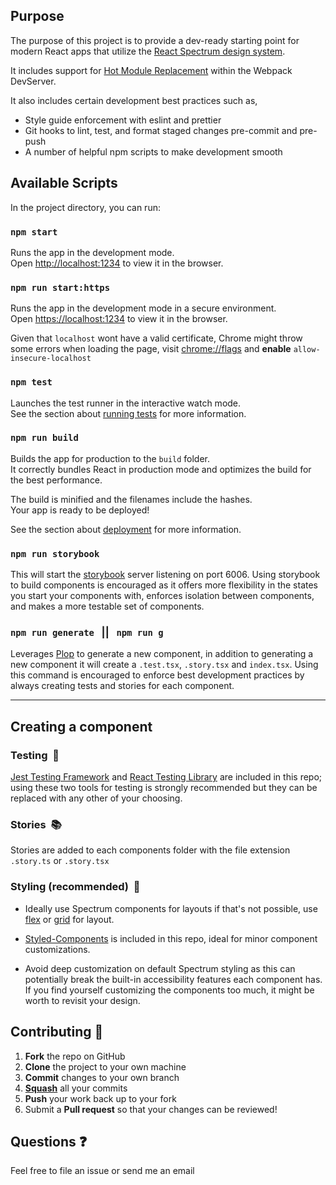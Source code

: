 ## Purpose

The purpose of this project is to provide a dev-ready starting point for modern React apps that utilize the [React Spectrum design system](https://spectrum.adobe.com/).

It includes support for [Hot Module Replacement](https://webpack.js.org/concepts/hot-module-replacement/) within the Webpack DevServer.

It also includes certain development best practices such as,

-   Style guide enforcement with eslint and prettier
-   Git hooks to lint, test, and format staged changes pre-commit and pre-push
-   A number of helpful npm scripts to make development smooth

## Available Scripts

In the project directory, you can run:

### `npm start`

Runs the app in the development mode.<br> Open [http://localhost:1234](http://localhost:1234) to view it in the browser.

### `npm run start:https`

Runs the app in the development mode in a secure environment.<br> Open [https://localhost:1234](https://localhost:1234) to view it in the browser.

Given that `localhost` wont have a valid certificate, Chrome might throw some errors when loading the page, visit [chrome://flags](chrome://flags/#allow-insecure-localhost) and **enable** `allow-insecure-localhost`

### `npm test`

Launches the test runner in the interactive watch mode.<br> See the section about
[running tests](https://jestjs.io/docs/en/webpack) for more
information.

### `npm run build`

Builds the app for production to the `build` folder.<br> It correctly bundles React in production mode and optimizes the build for the best performance.

The build is minified and the filenames include the hashes.<br> Your app is ready to be deployed!

See the section about [deployment](https://webpack.js.org/guides/production/) for
more information.

### `npm run storybook`

This will start the [storybook](https://storybook.js.org/) server listening on port 6006. Using storybook to build components is encouraged as it offers more flexibility in the states you start your components with, enforces isolation between components, and makes a more testable set of components.

### `npm run generate`   ||   `npm run g`

Leverages [Plop](https://www.npmjs.com/package/plop) to generate a new component, in addition to generating a new component it will create a `.test.tsx`, `.story.tsx` and `index.tsx`. Using this command is encouraged to enforce best development practices by always creating tests and stories for each component.

---

## Creating a component

### Testing  🧪

[Jest Testing Framework](https://jestjs.io/) and [React Testing Library](https://testing-library.com/docs/react-testing-library/intro) are included in this repo; using these two tools for testing is strongly recommended but they can be replaced with any other of your choosing.

### Stories  📚

Stories are added to each components folder with the file extension `.story.ts` or `.story.tsx`

### Styling (recommended)  🎨

-   Ideally use Spectrum components for layouts if that's not possible, use [flex](https://css-tricks.com/snippets/css/a-guide-to-flexbox/) or [grid](https://css-tricks.com/snippets/css/complete-guide-grid/) for layout.

-   [Styled-Components](https://styled-components.com/) is included in this repo, ideal for minor component customizations.

-   Avoid deep customization on default Spectrum styling as this can potentially break the built-in accessibility features each component has. If you find yourself customizing the components too much, it might be worth to revisit your design.

## Contributing 🙏

1.  **Fork** the repo on GitHub
2.  **Clone** the project to your own machine
3.  **Commit** changes to your own branch
4.  **[Squash](https://git-scm.com/book/en/v2/Git-Tools-Rewriting-History#_squashing)** all your commits
5.  **Push** your work back up to your fork
6.  Submit a **Pull request** so that your changes can be reviewed!

## Questions ❓

Feel free to file an issue or send me an email
